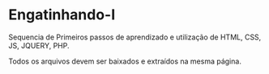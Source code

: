 # Engatinhando-I
Sequencia de Primeiros passos de aprendizado e utilização de HTML, CSS, JS, JQUERY, PHP.

Todos os arquivos devem ser baixados e extraídos na mesma página.

